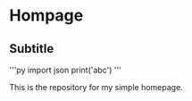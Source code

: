 # Hompage

## Subtitle

'''py
import json
print('abc')
'''

This is the repository for my simple homepage.
